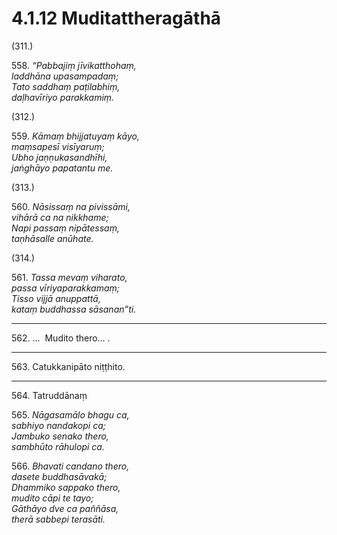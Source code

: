

# 4.1.12 Muditattheragāthā




(311.)

558\. _“Pabbajiṃ jīvikatthohaṃ,_  
_laddhāna upasampadaṃ;_  
_Tato saddhaṃ paṭilabhiṃ,_  
_daḷhavīriyo parakkamiṃ._  


(312.)

559\. _Kāmaṃ bhijjatuyaṃ kāyo,_  
_maṃsapesī visīyaruṃ;_  
_Ubho jaṇṇukasandhīhi,_  
_jaṅghāyo papatantu me._  


(313.)

560\. _Nāsissaṃ na pivissāmi,_  
_vihārā ca na nikkhame;_  
_Napi passaṃ nipātessaṃ,_  
_taṇhāsalle anūhate._  


(314.)

561\. _Tassa mevaṃ viharato,_  
_passa vīriyaparakkamaṃ;_  
_Tisso vijjā anuppattā,_  
_kataṃ buddhassa sāsanan”ti._  


---

562\. …  Mudito thero… .



---

563\. Catukkanipāto niṭṭhito.



---

564\. Tatruddānaṃ



565\. _Nāgasamālo bhagu ca,_  
_sabhiyo nandakopi ca;_  
_Jambuko senako thero,_  
_sambhūto rāhulopi ca._  


566\. _Bhavati candano thero,_  
_dasete buddhasāvakā;_  
_Dhammiko sappako thero,_  
_mudito cāpi te tayo;_  
_Gāthāyo dve ca paññāsa,_  
_therā sabbepi terasāti._  




